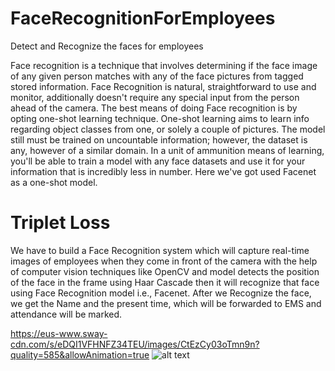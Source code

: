 # FaceRecognitionForEmployees
Detect and Recognize the faces for employees


Face recognition is a technique that involves determining if the face image of any
given person matches with any of the face pictures from tagged stored information.
Face Recognition is natural, straightforward to use and monitor, additionally doesn't
require any special input from the person ahead of the camera. The best means of
doing Face recognition is by opting one-shot learning technique. One-shot learning
aims to learn info regarding object classes from one, or solely a couple of pictures.
The model still must be trained on uncountable information; however, the dataset is
any, however of a similar domain. In a unit of ammunition means of learning, you'll
be able to train a model with any face datasets and use it for your information that is
incredibly less in number. Here we've got used Facenet as a one-shot model.

# Triplet Loss
We have to build a Face Recognition system which will capture real-time images of
employees when they come in front of the camera with the help of computer vision
techniques like OpenCV and model detects the position of the face in the frame
using Haar Cascade then it will recognize that face using Face Recognition model
i.e., Facenet. After we Recognize the face, we get the Name and the present time,
which will be forwarded to EMS and attendance will be marked.

https://eus-www.sway-cdn.com/s/eDQI1VFHNFZ34TEU/images/CtEzCy03oTmn9n?quality=585&allowAnimation=true
![alt text](https://eus-www.sway-cdn.com/s/eDQI1VFHNFZ34TEU/images/CtEzCy03oTmn9n?quality=585&allowAnimation=true)
